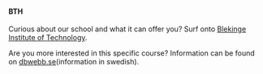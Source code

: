 #### BTH

Curious about our school and what it can offer you?
Surf onto [Blekinge Institute of Technology](https://www.bth.se/eng/).

Are you more interested in this specific course?
Information can be found on [dbwebb.se](https://dbwebb.se/kurser/ramverk1-v2)(information in swedish).
